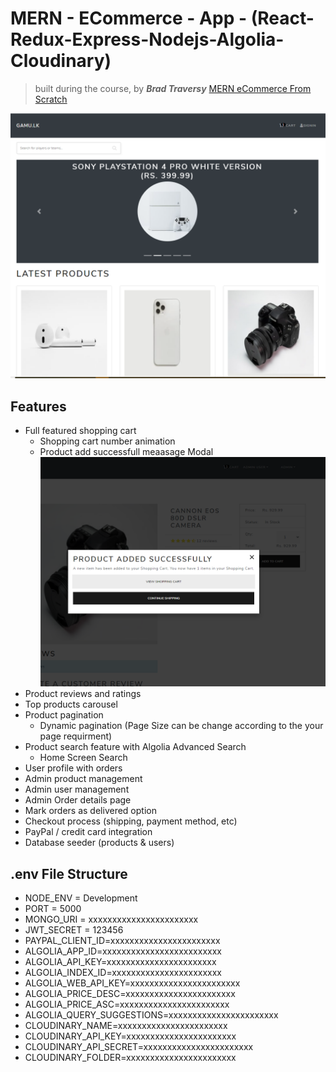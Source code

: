 # MERN - ECommerce - App - (React-Redux-Express-Nodejs-Algolia-Cloudinary)

<!-- blockquote -->

> built during the course, by **_Brad Traversy_** [MERN eCommerce From Scratch](https://www.udemy.com/course/mern-ecommerce/)

![](https://github.com/cerebro96/MERN-ECommerce-App---React-Redux-Express-Nodejs-Algolia-Cloudinary/blob/master/uploads/screenshot_home.PNG?raw=true)

## Features

- Full featured shopping cart
  - Shopping cart number animation
  - Product add successfull meaasage Modal
    ![](https://github.com/cerebro96/MERN-ECommerce-App---React-Redux-Express-Nodejs-Algolia-Cloudinary/blob/master/uploads/screenshotModal_productADD.PNG?raw=true)
- Product reviews and ratings
- Top products carousel
- Product pagination
  - Dynamic pagination (Page Size can be change according to the your page requirment)
- Product search feature with Algolia Advanced Search
  - Home Screen Search
- User profile with orders
- Admin product management
- Admin user management
- Admin Order details page
- Mark orders as delivered option
- Checkout process (shipping, payment method, etc)
- PayPal / credit card integration
- Database seeder (products & users)

## .env File Structure

- NODE_ENV = Development
- PORT = 5000
- MONGO_URI = xxxxxxxxxxxxxxxxxxxxxxx
- JWT_SECRET = 123456
- PAYPAL_CLIENT_ID=xxxxxxxxxxxxxxxxxxxxxxx
- ALGOLIA_APP_ID=xxxxxxxxxxxxxxxxxxxxxxxxx
- ALGOLIA_API_KEY=xxxxxxxxxxxxxxxxxxxxxxx
- ALGOLIA_INDEX_ID=xxxxxxxxxxxxxxxxxxxxxxx
- ALGOLIA_WEB_API_KEY=xxxxxxxxxxxxxxxxxxxxxxx
- ALGOLIA_PRICE_DESC=xxxxxxxxxxxxxxxxxxxxxxx
- ALGOLIA_PRICE_ASC=xxxxxxxxxxxxxxxxxxxxxxx
- ALGOLIA_QUERY_SUGGESTIONS=xxxxxxxxxxxxxxxxxxxxxxx
- CLOUDINARY_NAME=xxxxxxxxxxxxxxxxxxxxxxx
- CLOUDINARY_API_KEY=xxxxxxxxxxxxxxxxxxxxxxx
- CLOUDINARY_API_SECRET=xxxxxxxxxxxxxxxxxxxxxxx
- CLOUDINARY_FOLDER=xxxxxxxxxxxxxxxxxxxxxxx
